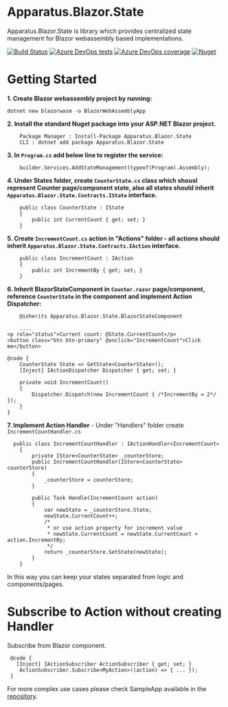 Apparatus.Blazor.State
=========
Apparatus.Blazor.State is library which provides centralized state management for Blazor webassembly based implementations.

[![Build Status](https://dev.azure.com/Perpetuum-mobile/Apparatus.Blazor.State/_apis/build/status/Apparatus.Blazor.State-ASP.NET%20Core-CI?branchName=master)](https://dev.azure.com/Perpetuum-mobile/Apparatus.Blazor.State/_build/latest?definitionId=19&branchName=master)  [![Azure DevOps tests](https://img.shields.io/azure-devops/tests/Perpetuum-mobile/Apparatus.Blazor.State/19?compact_message&failed_label=failed&passed_label=passed&skipped_label=skipped)](https://dev.azure.com/Perpetuum-mobile/Apparatus.Blazor.State/_build/results?buildId=778&view=ms.vss-test-web.build-test-results-tab) [![Azure DevOps coverage](https://img.shields.io/azure-devops/coverage/Perpetuum-mobile/Apparatus.Blazor.State/19)](https://dev.azure.com/Perpetuum-mobile/Apparatus.Blazor.State/_build/results?buildId=778&view=codecoverage-tab) [![Nuget](https://img.shields.io/nuget/dt/Apparatus.Blazor.State)](https://www.nuget.org/packages/Apparatus.Blazor.State)

# Getting Started #

__1. Create Blazor webassembly project by running:__
```
dotnet new blazorwasm -o BlazorWebAssemblyApp
```
__2. Install the standard Nuget package into your ASP.NET Blazor project.__
```
    Package Manager : Install-Package Apparatus.Blazor.State 
    CLI : dotnet add package Apparatus.Blazor.State
```
__3. In `Program.cs` add below line to register the service:__
```
	builder.Services.AddStateManagement(typeof(Program).Assembly);
```
__4. Under States folder, create `CounterState.cs` class which shousl represent Counter page/component state, also all states should inherit `Apparatus.Blazor.State.Contracts.IState` interface.__
```
    public class CounterState : IState
    {
        public int CurrentCount { get; set; }
    }
```
__5. Create `IncrementCount.cs` action in "Actions" folder - all actions should inherit `Apparatus.Blazor.State.Contracts.IAction` interface.__
```
    public class IncrementCount : IAction
    {
        public int IncrementBy { get; set; }
    }
```
__6. Inherit BlazorStateComponent in `Counter.razor` page/component, reference `CounterState` in the component and implement Action Dispatcher:__
```
	@inherits Apparatus.Blazor.State.BlazorStateComponent
```	
```	
    ....
<p role="status">Current count: @State.CurrentCount</p>
<button class="btn btn-primary" @onclick="IncrementCount">Click me</button>

@code {
    CounterState State => GetState<CounterState>(); 
    [Inject] IActionDispatcher Dispatcher { get; set; }

    private void IncrementCount()
    {
        Dispatcher.Dispatch(new IncrementCount { /*IncrementBy = 2*/ });
    }
}
```	
__7. Implement Action Handler__
    - Under "Handlers" folder create `IncrementCountHandler.cs` 
```	
  public class IncrementCountHandler : IActionHandler<IncrementCount>
    {
        private IStore<CounterState> _counterStore;
        public IncrementCountHandler(IStore<CounterState> counterStore)
        {
            _counterStore = counterStore; 
        }
        
        public Task Handle(IncrementCount action)
        {
            var newState = _counterStore.State;
            newState.CurrentCount++;
            /*
             * or use action property for increment value
             * newState.CurrentCount = newState.CurrentCount + action.IncrementBy;
             */
            return _counterStore.SetState(newState); 
        }
    }

```

In this way you can keep your states separated from logic and components/pages.

# Subscribe to Action without creating Handler #

Subscribe from Blazor component.
```	
 @code {
   [Inject] IActionSubscriber ActionSubscriber { get; set; }
	ActionSubscriber.Subscribe<MyAction>((action) => { ... });
 }

```	


For more complex use cases please check SampleApp available in the [repository](https://github.com/Inaccessible1/Apparatus.Blazor.State). 


